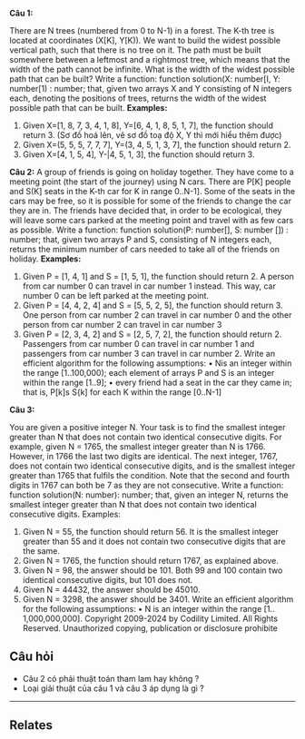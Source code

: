 **Câu 1:**

There are N trees (numbered from 0 to N-1) in a forest. The K-th tree is located at coordinates
(X[K], Y[K)).
We want to build the widest possible vertical path, such that there is no tree on it. The path must
be built somewhere between a leftmost and a rightmost tree, which means that the width of the
path cannot be infinite.
What is the width of the widest possible path that can be built?
Write a function:
function solution(X: number[I, Y: number[1) : number;
that, given two arrays X and Y consisting of N integers each, denoting the positions of trees,
returns the width of the widest possible path that can be built.
**Examples:**
1. Given X=[1, 8, 7, 3, 4, 1, 8], Y=[6, 4, 1, 8, 5, 1, 7], the function should return 3. (Sơ đồ hoá lên, vẽ sơ đồ toạ độ X, Y thì mới hiểu thêm được)
2. Given X=(5, 5, 5, 7, 7, 7], Y=(3, 4, 5, 1, 3, 7], the function should return 2.
3. Given X=[4, 1, 5, 4], Y-|4, 5, 1, 3], the function should return 3.


**Câu 2:** 
A group of friends is going on holiday together. They have come to a meeting point (the start of the
journey) using N cars. There are P[K] people and S(K] seats in the K-th car for K in range 0..N-1].
Some of the seats in the cars may be free, so it is possible for some of the friends to change the car
they are in. The friends have decided that, in order to be ecological, they will leave some cars parked
at the meeting point and travel with as few cars as possible.
Write a function:
function solution(P: number[], S: number []) : number;
that, given two arrays P and S, consisting of N integers each, returns the minimum number of cars
needed to take all of the friends on holiday.
**Examples:**
1. Given P = [1, 4, 1] and S = [1, 5, 1], the function should return 2. A person from car number 0 can
travel in car number 1 instead. This way, car number 0 can be left parked at the meeting point.
2. Given P = [4, 4, 2, 4] and S = [5, 5, 2, 5], the function should return 3. One person from car number
2 can travel in car number 0 and the other person from car number 2 can travel in car number 3
3. Given P = [2, 3, 4, 2] and S = [2, 5, 7, 2], the function should return 2. Passengers from car number
0 can travel in car number 1 and passengers from car number 3 can travel in car number 2.
Write an efficient algorithm for the following assumptions:
• Nis an integer within the range [1..100,000);
each element of arrays P and S is an integer within the range [1..9];
• every friend had a seat in the car they came in; that is, P[k]s S{k] for each K within the range [0..N-1]


**Câu 3:**

You are given a positive integer N. Your task is to find the smallest integer greater than N that does
not contain two identical consecutive digits.
For example, given N = 1765, the smallest integer greater than N is 1766. However, in 1766 the last
two digits are identical. The next integer, 1767, does not contain two identical consecutive digits,
and is the smallest integer greater than 1765 that fulfils the condition. Note that the second and
fourth digits in 1767 can both be 7 as they are not consecutive.
Write a function:
function solution(N: number): number;
that, given an integer N, returns the smallest integer greater than N that does not contain two
identical consecutive digits.
Examples:
1. Given N = 55, the function should return 56. It is the smallest integer greater than 55 and it does
not contain two consecutive digits that are the same.
2. Given N = 1765, the function should return 1767, as explained above.
3. Given N = 98, the answer should be 101. Both 99 and 100 contain two identical consecutive
digits, but 101 does not.
4. Given N = 44432, the answer should be 45010.
5. Given N = 3298, the answer should be 3401.
Write an efficient algorithm for the following assumptions:
• N is an integer within the range [1.. 1,000,000,000].
Copyright 2009-2024 by Codility Limited. All Rights Reserved. Unauthorized copying, publication or disclosure prohibite

## Câu hỏi

- Câu 2 có phải thuật toán tham lam hay không ?
- Loại giải thuật của câu 1 và câu 3 áp dụng là gì ?

---
## Relates


